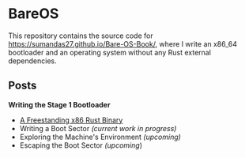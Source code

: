 # BareOS

This repository contains the source code for <https://sumandas27.github.io/Bare-OS-Book/>, where I write an x86_64 bootloader and an operating system without any Rust external dependencies.

## Posts

**Writing the Stage 1 Bootloader**

* [A Freestanding x86 Rust Binary](https://sumandas27.github.io/BareOS-Blog/ch01-01-a-freestanding-x86-rust-binary.html)
* Writing a Boot Sector *(current work in progress)*
* Exploring the Machine's Environment *(upcoming)*
* Escaping the Boot Sector *(upcoming*)
